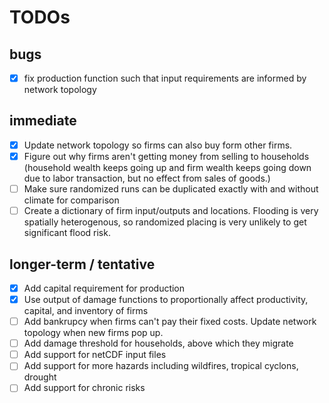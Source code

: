 # TODOs

## bugs
- [x] fix production function such that input requirements are informed by network topology 

## immediate 
- [x] Update network topology so firms can also buy form other firms. 
- [x] Figure out why firms aren't getting money from selling to households (household wealth keeps going up and firm wealth keeps going down due to labor transaction, but no effect from sales of goods.)
- [ ] Make sure randomized runs can be duplicated exactly with and without climate for comparison
- [ ] Create a dictionary of firm input/outputs and locations. Flooding is very spatially heterogenous, so randomized placing is very unlikely to get significant flood risk. 

## longer-term / tentative
- [x] Add capital requirement for production
- [x] Use output of damage functions to proportionally affect productivity, capital, and inventory of firms 
- [ ] Add bankrupcy when firms can't pay their fixed costs. Update network topology when new firms pop up.
- [ ] Add damage threshold for households, above which they migrate
- [ ] Add support for netCDF input files
- [ ] Add support for more hazards including wildfires, tropical cyclons, drought
- [ ] Add support for chronic risks
